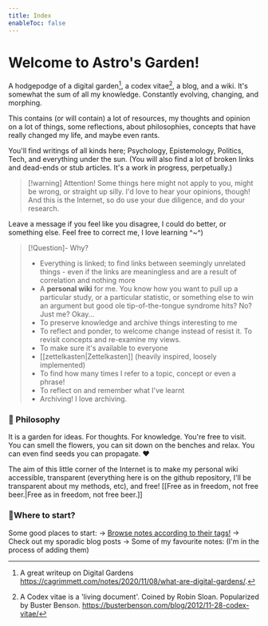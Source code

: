 ```yaml
---
title: Index
enableToc: false
---
```

# Welcome to Astro's Garden!

A hodgepodge of a digital garden[^digitalgarden], a codex vitae[^codex], a blog, and a wiki. It's somewhat the sum of all my knowledge. Constantly evolving, changing, and morphing.

This contains (or will contain) a lot of resources, my thoughts and opinion on a lot of things, some reflections, about philosophies, concepts that have really changed my life, and maybe even rants.
  
You'll find writings of all kinds here; Psychology, Epistemology, Politics, Tech, and everything under the sun. (You will also find a lot of broken links and dead-ends or stub articles. It's a work in progress, perpetually.)

> [!warning] Attention!
> Some things here might not apply to you, might be wrong, or straight up silly. I'd love to hear your opinions, though! And this is the Internet, so do use your due diligence, and do your research.
  
Leave a message if you feel like you disagree, I could do better, or something else. Feel free to correct me, I love learning ^~^)

> [!Question]- Why?
> - Everything is linked; to find links between seemingly unrelated things - even if the links are meaningless and are a result of correlation and nothing more
> - A **personal wiki** for me. You know how you want to pull up a particular study, or a particular statistic, or something else to win an argument but good ole tip-of-the-tongue syndrome hits? No? Just me? Okay…
> - To preserve knowledge and archive things interesting to me
> - To reflect and ponder, to welcome change instead of resist it. To revisit concepts and re-examine my views.
> - To make sure it's available to everyone
> - [[zettelkasten\|Zettelkasten]] (heavily inspired, loosely implemented)
> - To find how many times I refer to a topic, concept or even a phrase!
> - To reflect on and remember what I've learnt
> - Archiving! I love archiving.

### 🌱 Philosophy

It is a garden for ideas. For thoughts. For knowledge. You're free to visit. You can smell the flowers, you can sit down on the benches and relax. You can even find seeds you can propagate. ♥

The aim of this little corner of the Internet is to make my personal wiki accessible, transparent (everything here is on the github repository, I'll be transparent about my methods, etc), and free! [[Free as in freedom, not free beer.\|Free as in freedom, not free beer.]]
### 🔗Where to start?
Some good places to start:
-> [Browse notes according to their tags!](https://codex.astroslair.xyz/tags/)
-> Check out my sporadic blog posts
-> Some of my favourite notes: (I'm in the process of adding them)

[^digitalgarden]: A great writeup on Digital Gardens https://cagrimmett.com/notes/2020/11/08/what-are-digital-gardens/.
[^codex]: A Codex vitae is a 'living document'. Coined by Robin Sloan. Popularized by Buster Benson. https://busterbenson.com/blog/2012/11-28-codex-vitae/